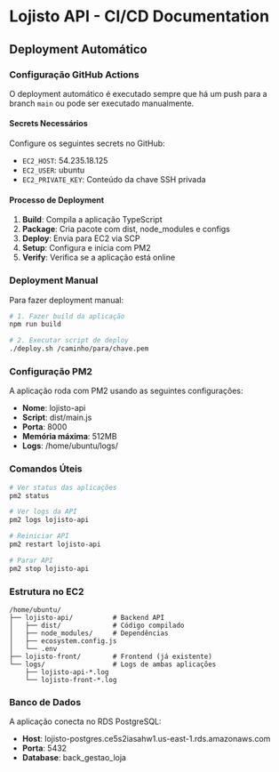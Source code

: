 # Lojisto API - CI/CD Documentation

## Deployment Automático

### Configuração GitHub Actions

O deployment automático é executado sempre que há um push para a branch `main` ou pode ser executado manualmente.

#### Secrets Necessários

Configure os seguintes secrets no GitHub:

- `EC2_HOST`: 54.235.18.125
- `EC2_USER`: ubuntu  
- `EC2_PRIVATE_KEY`: Conteúdo da chave SSH privada

#### Processo de Deployment

1. **Build**: Compila a aplicação TypeScript
2. **Package**: Cria pacote com dist, node_modules e configs
3. **Deploy**: Envia para EC2 via SCP
4. **Setup**: Configura e inicia com PM2
5. **Verify**: Verifica se a aplicação está online

### Deployment Manual

Para fazer deployment manual:

```bash
# 1. Fazer build da aplicação
npm run build

# 2. Executar script de deploy
./deploy.sh /caminho/para/chave.pem
```

### Configuração PM2

A aplicação roda com PM2 usando as seguintes configurações:

- **Nome**: lojisto-api
- **Script**: dist/main.js
- **Porta**: 8000
- **Memória máxima**: 512MB
- **Logs**: /home/ubuntu/logs/

### Comandos Úteis

```bash
# Ver status das aplicações
pm2 status

# Ver logs da API
pm2 logs lojisto-api

# Reiniciar API
pm2 restart lojisto-api

# Parar API
pm2 stop lojisto-api
```

### Estrutura no EC2

```
/home/ubuntu/
├── lojisto-api/          # Backend API
│   ├── dist/             # Código compilado
│   ├── node_modules/     # Dependências
│   ├── ecosystem.config.js
│   └── .env
├── lojisto-front/        # Frontend (já existente)
└── logs/                 # Logs de ambas aplicações
    ├── lojisto-api-*.log
    └── lojisto-front-*.log
```

### Banco de Dados

A aplicação conecta no RDS PostgreSQL:
- **Host**: lojisto-postgres.ce5s2iasahw1.us-east-1.rds.amazonaws.com
- **Porta**: 5432
- **Database**: back_gestao_loja
